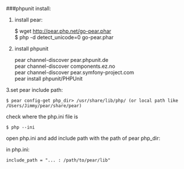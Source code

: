 ###phpunit install:

1. install pear:

    $ wget http://pear.php.net/go-pear.phar  
    $ php -d detect_unicode=0 go-pear.phar  

2. install phpunit

    pear channel-discover pear.phpunit.de  
    pear channel-discover components.ez.no  
    pear channel-discover pear.symfony-project.com  
    pear install phpunit/PHPUnit  

3.set pear include path:

    $ pear config-get php_dir> /usr/share/lib/php/ (or local path like /Users/Jimmy/pear/share/pear)

check where the php.ini file is

    $ php --ini

open php.ini and add include path with the path of pear php_dir:

in php.ini:

    include_path = "... : /path/to/pear/lib"
